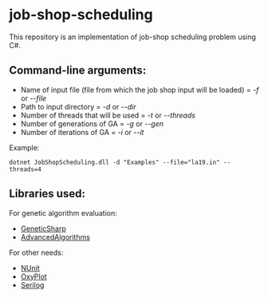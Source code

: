 # job-shop-scheduling
This repository is an implementation of job-shop scheduling problem using C#.

## Command-line arguments:
- Name of input file (file from which the job shop input will be loaded) = *-f* or *--file*
- Path to input directory = *-d* or *--dir*
- Number of threads that will be used = *-t* or *--threads*
- Number of generations of GA = *-g* or *--gen*
- Number of iterations of GA = *-i* or *--it*

Example:
```
dotnet JobShopScheduling.dll -d "Examples" --file="la19.in" --threads=4
```

## Libraries used:
For genetic algorithm evaluation:
- [GeneticSharp](https://github.com/giacomelli/GeneticSharp)
- [AdvancedAlgorithms](https://github.com/justcoding121/Advanced-Algorithms)

For other needs:
- [NUnit](https://github.com/nunit)
- [OxyPlot](https://github.com/oxyplot/oxyplot)
- [Serilog](https://github.com/serilog/serilog)
